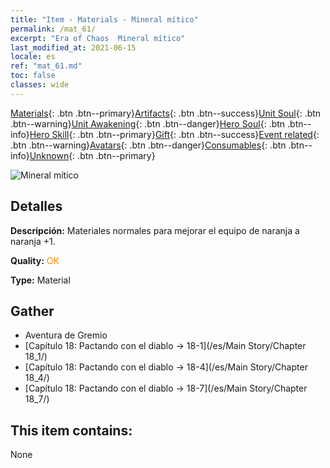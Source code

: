 ```yaml
---
title: "Item - Materials - Mineral mítico"
permalink: /mat_61/
excerpt: "Era of Chaos  Mineral mítico"
last_modified_at: 2021-06-15
locale: es
ref: "mat_61.md"
toc: false
classes: wide
---
```

 [Materials](/ItemsES/){: .btn .btn--primary}[Artifacts](/ItemsES/Artifacts/){: .btn .btn--success}[Unit Soul](/ItemsES/UnitSoul/){: .btn .btn--warning}[Unit Awakening](/ItemsES/UnitAwakening/){: .btn .btn--danger}[Hero Soul](/ItemsES/HeroSoul/){: .btn .btn--info}[Hero Skill](/ItemsES/HeroSkill/){: .btn .btn--primary}[Gift](/ItemsES/Gift/){: .btn .btn--success}[Event related](/ItemsES/Events/){: .btn .btn--warning}[Avatars](/ItemsES/Avatars/){: .btn .btn--danger}[Consumables](/ItemsES/Consumables/){: .btn .btn--info}[Unknown](/ItemsES/Unknown/){: .btn .btn--primary}

 ![Mineral mítico](/images/t/i_cailiao_kuangshi3.png)

## Detalles
 **Descripción:** Materiales normales para mejorar el equipo de naranja a naranja +1.

 **Quality:** <span style="color: #FF8C00">OK</span>

 **Type:** Material

## Gather

*    Aventura de Gremio 
*    [Capítulo 18: Pactando con el diablo -> 18-1](/es/Main Story/Chapter 18_1/) 
*    [Capítulo 18: Pactando con el diablo -> 18-4](/es/Main Story/Chapter 18_4/) 
*    [Capítulo 18: Pactando con el diablo -> 18-7](/es/Main Story/Chapter 18_7/) 

## This item contains:

  None

